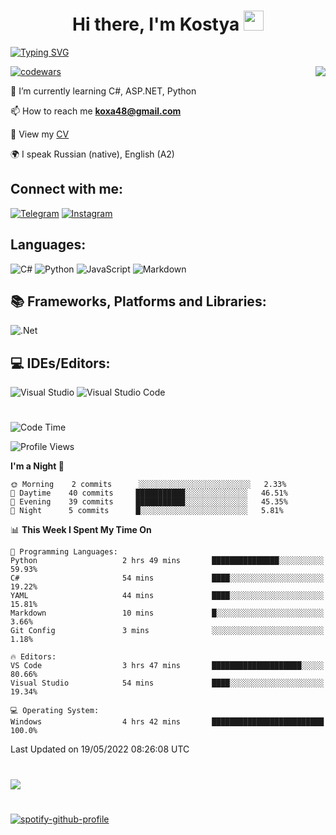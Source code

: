 <h1 align="center">Hi there, I'm Kostya
<img src="https://github.com/blackcater/blackcater/raw/main/images/Hi.gif" height="32"/></h1>


[![Typing SVG](https://readme-typing-svg.herokuapp.com/?lines=Hello+world!;Welcome+to+my+GitHub)](https://git.io/typing-svg)

[![codewars](https://www.codewars.com/users/K-Rybak/badges/small)](https://www.codewars.com/users/K-Rybak) 
<img align="right" src="https://komarev.com/ghpvc/?username=K-Rybak">

🌱 I’m currently learning C#, ASP.NET, Python 

📫 How to reach me **koxa48@gmail.com**

📄 View my [CV](https://almaty.hh.kz/resume/13e886f9ff034c111e0039ed1f75714b386373)

🌍 I speak Russian (native), English (A2)

## Connect with me:
[![Telegram](https://img.shields.io/badge/Telegram-2CA5E0?style=for-the-badge&logo=telegram&logoColor=white)](https://t.me/krybak)
[![Instagram](https://img.shields.io/badge/Instagram-%23E4405F.svg?style=for-the-badge&logo=Instagram&logoColor=white)](https://www.instagram.com/k.rybak/)

## Languages:
![C#](https://img.shields.io/badge/c%23-%23239120.svg?style=for-the-badge&logo=c-sharp&logoColor=white)
![Python](https://img.shields.io/badge/python-3670A0?style=for-the-badge&logo=python&logoColor=ffdd54)
![JavaScript](https://img.shields.io/badge/javascript-%23323330.svg?style=for-the-badge&logo=javascript&logoColor=%23F7DF1E)
![Markdown](https://img.shields.io/badge/markdown-%23000000.svg?style=for-the-badge&logo=markdown&logoColor=white)

## 📚 Frameworks, Platforms and Libraries:
![.Net](https://img.shields.io/badge/.NET-5C2D91?style=for-the-badge&logo=.net&logoColor=white)

## 💻 IDEs/Editors:
![Visual Studio](https://img.shields.io/badge/Visual%20Studio-5C2D91.svg?style=for-the-badge&logo=visual-studio&logoColor=white)
![Visual Studio Code](https://img.shields.io/badge/Visual%20Studio%20Code-0078d7.svg?style=for-the-badge&logo=visual-studio-code&logoColor=white)
#
<!--START_SECTION:waka-->
![Code Time](http://img.shields.io/badge/Code%20Time-4%20hrs%2042%20mins-blue)

![Profile Views](http://img.shields.io/badge/Profile%20Views-74-blue)

**I'm a Night 🦉** 

```text
🌞 Morning    2 commits      ░░░░░░░░░░░░░░░░░░░░░░░░░   2.33% 
🌆 Daytime    40 commits     ███████████░░░░░░░░░░░░░░   46.51% 
🌃 Evening    39 commits     ███████████░░░░░░░░░░░░░░   45.35% 
🌙 Night      5 commits      █░░░░░░░░░░░░░░░░░░░░░░░░   5.81%

```


📊 **This Week I Spent My Time On** 

```text
💬 Programming Languages: 
Python                   2 hrs 49 mins       ███████████████░░░░░░░░░░   59.93% 
C#                       54 mins             ████░░░░░░░░░░░░░░░░░░░░░   19.22% 
YAML                     44 mins             ████░░░░░░░░░░░░░░░░░░░░░   15.81% 
Markdown                 10 mins             █░░░░░░░░░░░░░░░░░░░░░░░░   3.66% 
Git Config               3 mins              ░░░░░░░░░░░░░░░░░░░░░░░░░   1.18%

🔥 Editors: 
VS Code                  3 hrs 47 mins       ████████████████████░░░░░   80.66% 
Visual Studio            54 mins             ████░░░░░░░░░░░░░░░░░░░░░   19.34%

💻 Operating System: 
Windows                  4 hrs 42 mins       █████████████████████████   100.0%

```


 Last Updated on 19/05/2022 08:26:08 UTC
<!--END_SECTION:waka-->
#
![](https://github-profile-summary-cards.vercel.app/api/cards/profile-details?username=K-rybak&theme=solarized_dark)
#
[![spotify-github-profile](https://spotify-github-profile.vercel.app/api/view?uid=31uivccrqvpafdzsk3vrzg4gc2yy&cover_image=false&theme=default&bar_color=53b14f&bar_color_cover=false)](https://github.com/kittinan/spotify-github-profile)
